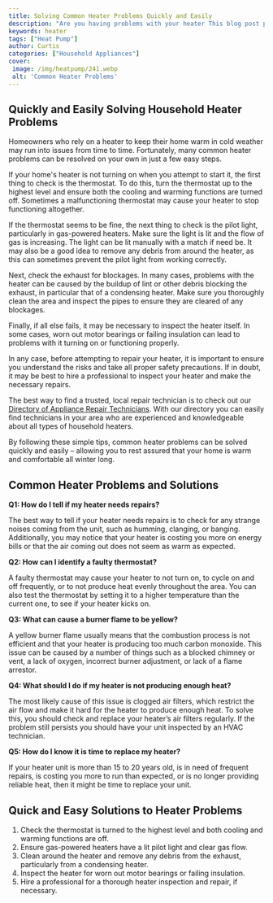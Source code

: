 ```yaml
---
title: Solving Common Heater Problems Quickly and Easily
description: "Are you having problems with your heater This blog post provides quick and easy steps to diagnose and solve common problems Get ready to be back in comfortable and cozy warmth in no time"
keywords: heater
tags: ["Heat Pump"]
author: Curtis
categories: ["Household Appliances"]
cover: 
 image: /img/heatpump/241.webp
 alt: 'Common Heater Problems'
---
```

## Quickly and Easily Solving Household Heater Problems

Homeowners who rely on a heater to keep their home warm in cold weather may run into issues from time to time. Fortunately, many common heater problems can be resolved on your own in just a few easy steps. 

If your home's heater is not turning on when you attempt to start it, the first thing to check is the thermostat. To do this, turn the thermostat up to the highest level and ensure both the cooling and warming functions are turned off. Sometimes a malfunctioning thermostat may cause your heater to stop functioning altogether. 

If the thermostat seems to be fine, the next thing to check is the pilot light, particularly in gas-powered heaters. Make sure the light is lit and the flow of gas is increasing. The light can be lit manually with a match if need be. It may also be a good idea to remove any debris from around the heater, as this can sometimes prevent the pilot light from working correctly. 

Next, check the exhaust for blockages. In many cases, problems with the heater can be caused by the buildup of lint or other debris blocking the exhaust, in particular that of a condensing heater. Make sure you thoroughly clean the area and inspect the pipes to ensure they are cleared of any blockages.

Finally, if all else fails, it may be necessary to inspect the heater itself. In some cases, worn out motor bearings or failing insulation can lead to problems with it turning on or functioning properly. 

In any case, before attempting to repair your heater, it is important to ensure you understand the risks and take all proper safety precautions. If in doubt, it may be best to hire a professional to inspect your heater and make the necessary repairs. 

The best way to find a trusted, local repair technician is to check out our [Directory of Appliance Repair Technicians](./pages/appliance-repair-technicians). With our directory you can easily find technicians in your area who are experienced and knowledgeable about all types of household heaters. 

By following these simple tips, common heater problems can be solved quickly and easily – allowing you to rest assured that your home is warm and comfortable all winter long.

## Common Heater Problems and Solutions

**Q1: How do I tell if my heater needs repairs?**

The best way to tell if your heater needs repairs is to check for any strange noises coming from the unit, such as humming, clanging, or banging. Additionally, you may notice that your heater is costing you more on energy bills or that the air coming out does not seem as warm as expected. 

**Q2: How can I identify a faulty thermostat?**

A faulty thermostat may cause your heater to not turn on, to cycle on and off frequently, or to not produce heat evenly throughout the area. You can also test the thermostat by setting it to a higher temperature than the current one, to see if your heater kicks on.

**Q3: What can cause a burner flame to be yellow?**

A yellow burner flame usually means that the combustion process is not efficient and that your heater is producing too much carbon monoxide. This issue can be caused by a number of things such as a blocked chimney or vent, a lack of oxygen, incorrect burner adjustment, or lack of a flame arrestor.

**Q4: What should I do if my heater is not producing enough heat?**

The most likely cause of this issue is clogged air filters, which restrict the air flow and make it hard for the heater to produce enough heat. To solve this, you should check and replace your heater’s air filters regularly. If the problem still persists you should have your unit inspected by an HVAC technician. 

**Q5: How do I know it is time to replace my heater?**

If your heater unit is more than 15 to 20 years old, is in need of frequent repairs, is costing you more to run than expected, or is no longer providing reliable heat, then it might be time to replace your unit.

## Quick and Easy Solutions to Heater Problems 
1. Check the thermostat is turned to the highest level and both cooling and warming functions are off. 
2. Ensure gas-powered heaters have a lit pilot light and clear gas flow. 
3. Clean around the heater and remove any debris from the exhaust, particularly from a condensing heater.
4. Inspect the heater for worn out motor bearings or failing insulation. 
5. Hire a professional for a thorough heater inspection and repair, if necessary.
